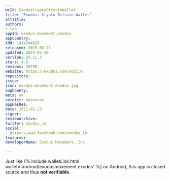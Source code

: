 ```yaml
---
wsId: ExodusCryptoBitcoinWallet
title: 'Exodus: Crypto Bitcoin Wallet'
altTitle: 
authors:
- leo
appId: exodus-movement.exodus
appCountry: 
idd: 1414384820
released: 2019-03-23
updated: 2025-03-10
version: 25.11.3
stars: 4.6
reviews: 26798
website: https://exodus.com/mobile
repository: 
issue: 
icon: exodus-movement.exodus.jpg
bugbounty: 
meta: ok
verdict: nosource
appHashes: 
date: 2021-01-23
signer: 
reviewArchive: 
twitter: exodus_io
social:
- https://www.facebook.com/exodus.io
features: 
developerName: Exodus Movement, Inc.

---
```


Just like {% include walletLink.html wallet='android/exodusmovement.exodus' %} on Android, this app is
closed source and thus **not verifiable**.
